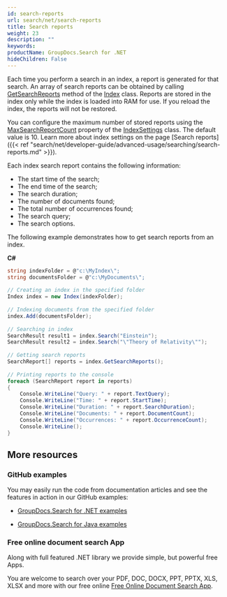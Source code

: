 ```yaml
---
id: search-reports
url: search/net/search-reports
title: Search reports
weight: 23
description: ""
keywords: 
productName: GroupDocs.Search for .NET
hideChildren: False
---
```

Each time you perform a search in an index, a report is generated for that search. An array of search reports can be obtained by calling [GetSearchReports](https://apireference.groupdocs.com/net/search/groupdocs.search/index/methods/getsearchreports) method of the [Index](https://apireference.groupdocs.com/net/search/groupdocs.search/index) class. Reports are stored in the index only while the index is loaded into RAM for use. If you reload the index, the reports will not be restored.

You can configure the maximum number of stored reports using the [MaxSearchReportCount](https://apireference.groupdocs.com/net/search/groupdocs.search/indexsettings/properties/maxsearchreportcount) property of the [IndexSettings](https://apireference.groupdocs.com/net/search/groupdocs.search/indexsettings) class. The default value is 10. Learn more about index settings on the page [Search reports]({{< ref "search/net/developer-guide/advanced-usage/searching/search-reports.md" >}}).

Each index search report contains the following information:

*   The start time of the search;
*   The end time of the search;
*   The search duration;
*   The number of documents found;
*   The total number of occurrences found;
*   The search query;
*   The search options.

The following example demonstrates how to get search reports from an index.

**C#**

```csharp
string indexFolder = @"c:\MyIndex\";
string documentsFolder = @"c:\MyDocuments\";
 
// Creating an index in the specified folder
Index index = new Index(indexFolder);
 
// Indexing documents from the specified folder
index.Add(documentsFolder);
 
// Searching in index
SearchResult result1 = index.Search("Einstein");
SearchResult result2 = index.Search("\"Theory of Relativity\"");
 
// Getting search reports
SearchReport[] reports = index.GetSearchReports();
 
// Printing reports to the console
foreach (SearchReport report in reports)
{
    Console.WriteLine("Query: " + report.TextQuery);
    Console.WriteLine("Time: " + report.StartTime);
    Console.WriteLine("Duration: " + report.SearchDuration);
    Console.WriteLine("Documents: " + report.DocumentCount);
    Console.WriteLine("Occurrences: " + report.OccurrenceCount);
    Console.WriteLine();
}
```

## More resources

### GitHub examples

You may easily run the code from documentation articles and see the features in action in our GitHub examples:

*   [GroupDocs.Search for .NET examples](https://github.com/groupdocs-search/GroupDocs.Search-for-.NET)
    
*   [GroupDocs.Search for Java examples](https://github.com/groupdocs-search/GroupDocs.Search-for-Java)
    

### Free online document search App

Along with full featured .NET library we provide simple, but powerful free Apps.

You are welcome to search over your PDF, DOC, DOCX, PPT, PPTX, XLS, XLSX and more with our free online [Free Online Document Search App](https://products.groupdocs.app/search).
